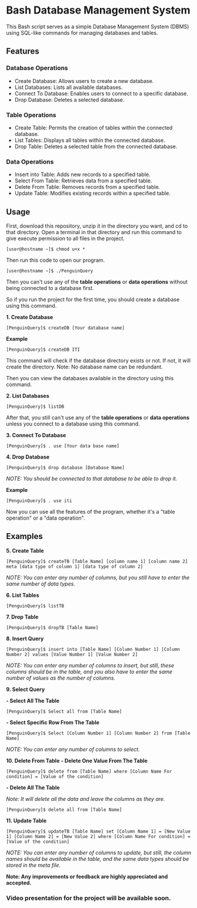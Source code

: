 Bash Database Management System
===============================

This Bash script serves as a simple Database Management System (DBMS) using SQL-like commands for managing databases and tables.

Features
--------

### Database Operations

-   Create Database: Allows users to create a new database.
-   List Databases: Lists all available databases.
-   Connect To Database: Enables users to connect to a specific database.
-   Drop Database: Deletes a selected database.

### Table Operations

-   Create Table: Permits the creation of tables within the connected database.
-   List Tables: Displays all tables within the connected database.
-   Drop Table: Deletes a selected table from the connected database.

### Data Operations

-   Insert into Table: Adds new records to a specified table.
-   Select From Table: Retrieves data from a specified table.
-   Delete From Table: Removes records from a specified table.
-   Update Table: Modifies existing records within a specified table.


Usage
--------

First, download this repository, unzip it in the directory you want, and cd to that directory. Open a terminal in that directory and run this command to give execute permission to all files in the project.

```console
[user@hostname ~]$ chmod u+x *
```

Then run this code to open our program.


```console
[user@hostname ~]$ ./PenguinQuery
```

Then you can't use any of the **table operations** or **data operations** without being connected to a database first.

So if you run the project for the first time, you should create a database using this command.

**1. Create Database**

```console
[PenguinQuery]$ createDB [Your database name]
```

**Example**

```console
[PenguinQuery]$ createDB ITI
```

This command will check if the database directory exists or not. If not, it will create the directory.
Note: No database name can be redundant.

Then you can view the databases available in the directory using this command.

**2. List Databases**

```console
[PenguinQuery]$ listDB
```

After that, you still can't use any of the **table operations** or **data operations** unless you connect to a database using this command.

**3. Connect To Database**

```console
[PenguinQuery]$ . use [Your data base name]
```

**4. Drop Database**

```console
[PenguinQuery]$ drop database [Database Name]
```

*NOTE: You should be connected to that database to be able to drop it.*


**Example**

```console
[PenguinQuery]$ . use iti
```

Now you can use all the features of the program, whether it's a "table operation" or a "data operation".

Examples
--------

**5. Create Table**
   
```console
[PenguinQuery]$ createTB [Table Name] [column name 1] [column name 2] meta [data type of column 1] [data type of column 2]
```

*NOTE: You can enter any number of columns, but you still have to enter the same number of data types.*

**6. List Tables**

```console
[PenguinQuery]$ listTB
```

**7. Drop Table**

```console
[PenguinQuery]$ dropTB [Table Name]
```

**8. Insert Query**

```console
[PenguinQuery]$ insert into [Table Name] [Column Number 1] [Column Number 2] values [Value Number 1] [Value Number 2]
```

*NOTE: You can enter any number of columns to insert, but still, these columns should be in the table, and you also have to enter the same number of values as the number of columns.*


**9. Select Query**

  **- Select All The Table**

```console
[PenguinQuery]$ Select all from [Table Name]
```

**- Select Specific Row From The Table**

```console
[PenguinQuery]$ Select [Column Number 1] [Column Number 2] from [Table Name]
```

*NOTE: You can enter any number of columns to select.*


**10. Delete From Table**
  **- Delete One Value From The Table**

```console
[PenguinQuery]$ delete from [Table Name] where [Column Name For condition] = [Value of the condition]
```

  **- Delete All The Table**

  *Note: It will delete all the data and leave the columns as they are.*
  
```console
[PenguinQuery]$ delete all from [Table Name]
```

**11. Update Table**

```console
[PenguinQuery]$ updateTB [Table Name] set [Column Name 1] = [New Value 1] [Column Name 2] = [New Value 2] where [Column Name For condition] = [Value of the condition]
```

*NOTE: You can enter any number of columns to update, but still, the column names should be available in the table, and the same data types should be stored in the meta file.*

**Note: Any improvements or feedback are highly appreciated and accepted.**

### Video presentation for the project will be available soon.







